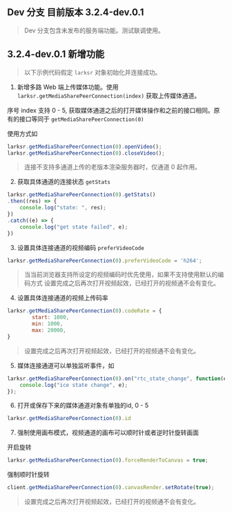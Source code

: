 ## Dev 分支 目前版本 3.2.4-dev.0.1

> Dev 分支包含未发布的服务端功能。测试联调使用。

## 3.2.4-dev.0.1 新增功能

> 以下示例代码假定 `larksr` 对象初始化并连接成功。

1. 新增多路 Web 端上传媒体功能。使用 `larksr.getMediaSharePeerConnection(index)` 获取上传媒体通道。

序号 index 支持 0 - 5, 获取媒体通道之后的打开媒体操作和之前的接口相同。原有的接口等同于 `getMediaSharePeerConnection(0)`

使用方式如

```javascript
larksr.getMediaSharePeerConnection(0).openVideo();
larksr.getMediaSharePeerConnection(0).closeVideo();
```

> 连接不支持多通道上传的老版本渲染服务器时，仅通道 0 起作用。

2. 获取具体通道的连接状态 `getStats` 

```javascript
larksr.getMediaSharePeerConnection(0).getStats()
.then((res) => {
    console.log("state: ", res);
})
.catch((e) => {
    console.log("get state failed", e);
})
```

3. 设置具体连接通道的视频编码 `preferVideoCode`

```javascript
larksr.getMediaSharePeerConnection(0).preferVideoCode = 'h264';
```

> 当当前浏览器支持所设定的视频编码时优先使用，如果不支持使用默认的编码方式
> 设置完成之后再次打开视频起效，已经打开的视频通不会有变化。

4. 设置具体连接通道的视频上传码率

```javascript
larksr.getMediaSharePeerConnection(0).codeRate = {
        start: 1000,
        min: 1000,
        max: 20000,
}
```

> 设置完成之后再次打开视频起效，已经打开的视频通不会有变化。

5. 媒体连接通道可以单独监听事件，如

```javascript
larksr.getMediaSharePeerConnection(0).on("rtc_state_change", function(e) {
    console.log("ice state change", e);
});
```

6. 打开或保存下来的媒体通道对象有单独的id, 0 - 5

```javascript
larksr.getMediaSharePeerConnection(0).id
```

7. 强制使用画布模式，视频通道的画布可以顺时针或者逆时针旋转画面

开启旋转

```javascript
larksr.getMediaSharePeerConnection(0).forceRenderToCanvas = true;
```

强制顺时针旋转

```javascript
client.getMediaSharePeerConnection(0).canvasRender.setRotate(true);
```

> 设置完成之后再次打开视频起效，已经打开的视频通不会有变化。